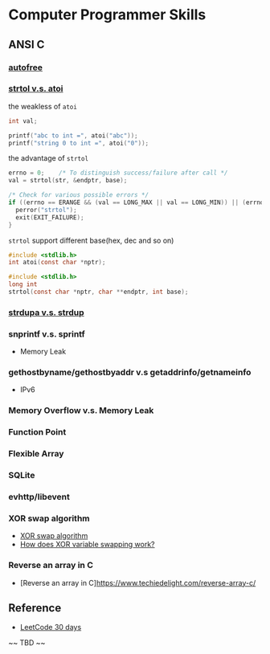 # Computer Programmer Skills

## ANSI C

### [autofree](https://hackmd.io/@ofAlpaca/rJ1NAv8K7?type=view)

### [strtol v.s. atoi](https://stackoverflow.com/questions/3792663/atol-v-s-strtol)

the weakless of `atoi`
```c
int val;

printf("abc to int =", atoi("abc"));
printf("string 0 to int =", atoi("0"));
```
the advantage of `strtol`
```c
errno = 0;    /* To distinguish success/failure after call */
val = strtol(str, &endptr, base);

/* Check for various possible errors */
if ((errno == ERANGE && (val == LONG_MAX || val == LONG_MIN)) || (errno != 0 && val == 0)) {
  perror("strtol");
  exit(EXIT_FAILURE);
}
```

`strtol` support different base(hex, dec and so on)
```c
#include <stdlib.h>
int atoi(const char *nptr);
```
 
```c
#include <stdlib.h>
long int
strtol(const char *nptr, char **endptr, int base);
```

### [strdupa v.s. strdup](https://hackmd.io/@ofAlpaca/rJ1NAv8K7?type=view)

### snprintf v.s. sprintf

- Memory Leak

### gethostbyname/gethostbyaddr v.s getaddrinfo/getnameinfo

- IPv6

### Memory Overflow v.s. Memory Leak

### Function Point

### Flexible Array

### SQLite

### evhttp/libevent


### XOR swap algorithm

- [XOR swap algorithm](https://en.wikipedia.org/wiki/XOR_swap_algorithm)
- [How does XOR variable swapping work?](https://stackoverflow.com/questions/249423/how-does-xor-variable-swapping-work)

### Reverse an array in C

- [Reverse an array in C]https://www.techiedelight.com/reverse-array-c/

## Reference

- [LeetCode 30 days](https://www.youtube.com/watch?v=Hy1hE0HBR3U&ab_channel=FeisStudio)


~~ TBD ~~
